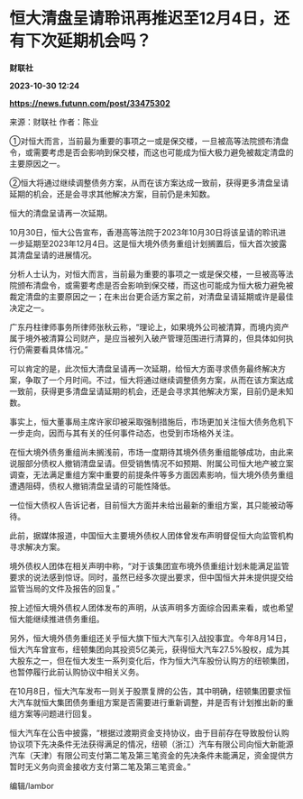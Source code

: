 # 恒大清盘呈请聆讯再推迟至12月4日，还有下次延期机会吗？
**财联社**

**2023-10-30 12:24**

**https://news.futunn.com/post/33475302**

来源：财联社 作者：陈业

①对恒大而言，当前最为重要的事项之一或是保交楼，一旦被高等法院颁布清盘令，或需要考虑是否会影响到保交楼，而这也可能成为恒大极力避免被裁定清盘的主要原因之一。

②恒大将通过继续调整债务方案，从而在该方案达成一致前，获得更多清盘呈请延期的机会，还是会寻求其他解决方案，目前仍是未知数。

恒大的清盘呈请再一次延期。

10月30日，恒大公告宣布，香港高等法院于2023年10月30日将该呈请的聆讯进一步延期至2023年12月4日。这是恒大境外债务重组计划搁置后，恒大首次披露其清盘呈请的进展情况。

分析人士认为，对恒大而言，当前最为重要的事项之一或是保交楼，一旦被高等法院颁布清盘令，或需要考虑是否会影响到保交楼，而这也可能成为恒大极力避免被裁定清盘的主要原因之一；在未出台更合适方案之前，对清盘呈请延期或许是最佳决定之一。

广东丹柱律师事务所律师张秋云称，“理论上，如果境外公司被清算，而境内资产属于境外被清算公司财产，是应当被列入破产管理范围进行清算的，但具体如何执行仍需要看具体情况。”

可以肯定的是，此次恒大清盘呈请再一次延期，给恒大方面寻求债务最终解决方案，争取了一个月时间。不过，恒大将通过继续调整债务方案，从而在该方案达成一致前，获得更多清盘呈请延期的机会，还是会寻求其他解决方案，目前仍是未知数。

事实上，恒大董事局主席许家印被采取强制措施后，市场更加关注恒大债务危机下一步走向，因而与其有关的任何事件动态，也受到市场格外关注。

在恒大境外债务重组尚未搁浅前，市场一度期待其境外债务重组能够成功，由此来说服部分债权人撤销清盘呈请。但受销售情况不如预期、附属公司恒大地产被立案调查，无法满足重组方案中重要的前提条件等多方面因素影响，恒大境外债务重组遭遇阻碍，债权人撤销清盘呈请的可能性降低。

一位恒大债权人告诉记者，目前恒大方面并未给出最新的重组方案，其只能被动等待。

此前，据媒体报道，中国恒大主要境外债权人团体曾发布声明督促恒大向监管机构寻求解决方案。

境外债权人团体在相关声明中称，“对于该集团宣布境外债重组计划未能满足监管要求的说法感到惊讶。同时，虽然已经多次提出要求，但中国恒大并未提供提交给监管当局的文件及报告的回复。”

按上述恒大境外债权人团体发布的声明，从该声明多方面综合因素来看，或也希望恒大能继续推进债务重组。

另外，恒大境外债务重组还关乎恒大旗下恒大汽车引入战投事宜。今年8月14日，恒大汽车曾宣布，纽顿集团向其投资5亿美元，获得恒大汽车27.5%股权，成为其大股东之一，但在恒大发生一系列变化后，作为恒大汽车股份认购方的纽顿集团，也暂停履行此前认购协议中相关义务。

在10月8日，恒大汽车发布一则关于股票复牌的公告，其中明确，纽顿集团要求恒大汽车就恒大集团债务重组方案是否需要进行重新调整，并是否有计划推出新的重组方案等问题进行回复。

恒大汽车在公告中披露，“根据过渡期资金支持协议，由于目前存在导致股份认购协议项下先决条件无法获得满足的情况，纽顿（浙江）汽车有限公司向恒大新能源汽车（天津）有限公司支付第二笔及第三笔资金的先决条件未能满足，资金提供方暂时无义务向资金接收方支付第二笔及第三笔资金。”

编辑/lambor